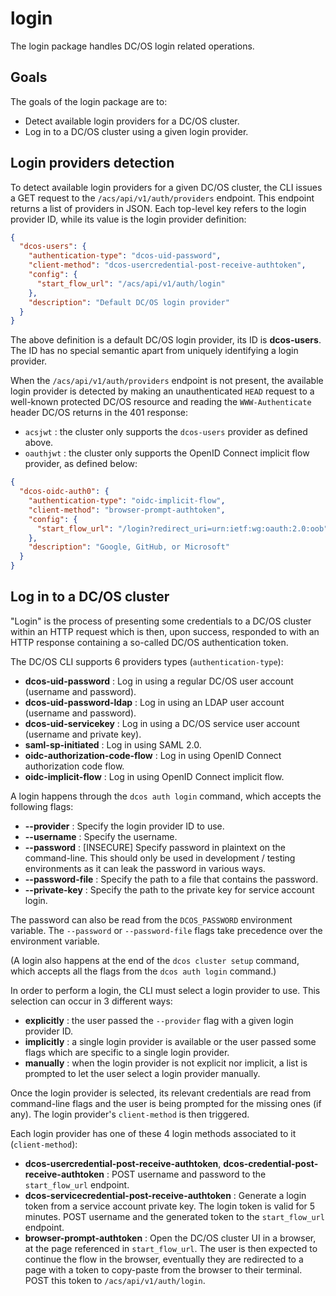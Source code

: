 # login

The login package handles DC/OS login related operations.

## Goals

The goals of the login package are to:

- Detect available login providers for a DC/OS cluster.
- Log in to a DC/OS cluster using a given login provider.

## Login providers detection

To detect available login providers for a given DC/OS cluster, the CLI issues a GET request to the
`/acs/api/v1/auth/providers` endpoint. This endpoint returns a list of providers in JSON. Each
top-level key refers to the login provider ID, while its value is the login provider definition:

``` json
{
  "dcos-users": {
    "authentication-type": "dcos-uid-password",
    "client-method": "dcos-usercredential-post-receive-authtoken",
    "config": {
      "start_flow_url": "/acs/api/v1/auth/login"
    },
    "description": "Default DC/OS login provider"
  }
}
```

The above definition is a default DC/OS login provider, its ID is **dcos-users**.
The ID has no special semantic apart from uniquely identifying a login provider.

When the `/acs/api/v1/auth/providers` endpoint is not present, the available login provider is
detected by making an unauthenticated `HEAD` request to a well-known protected DC/OS resource and
reading the `WWW-Authenticate` header DC/OS returns in the 401 response:

- `acsjwt` : the cluster only supports the `dcos-users` provider as defined above.
- `oauthjwt` : the cluster only supports the OpenID Connect implicit flow provider, as defined below:

``` json
{
  "dcos-oidc-auth0": {
    "authentication-type": "oidc-implicit-flow",
    "client-method": "browser-prompt-authtoken",
    "config": {
      "start_flow_url": "/login?redirect_uri=urn:ietf:wg:oauth:2.0:oob"
    },
    "description": "Google, GitHub, or Microsoft"
  }
}
```

## Log in to a DC/OS cluster

"Login" is the process of presenting some credentials to a DC/OS cluster within an HTTP request which is then,
upon success, responded to with an HTTP response containing a so-called DC/OS authentication token.

The DC/OS CLI supports 6 providers types (`authentication-type`):

- **dcos-uid-password** : Log in using a regular DC/OS user account (username and password).
- **dcos-uid-password-ldap** : Log in using an LDAP user account (username and password).
- **dcos-uid-servicekey** : Log in using a DC/OS service user account (username and private key).
- **saml-sp-initiated** : Log in using SAML 2.0.
- **oidc-authorization-code-flow** : Log in using OpenID Connect authorization code flow.
- **oidc-implicit-flow** : Log in using OpenID Connect implicit flow.

A login happens through the `dcos auth login` command, which accepts the following flags:

- **--provider** : Specify the login provider ID to use.
- **--username** : Specify the username.
- **--password** : [INSECURE] Specify password in plaintext on the command-line. This should
                   only be used in development / testing environments as it can leak the
                   password in various ways.
- **--password-file** : Specify the path to a file that contains the password.
- **--private-key** : Specify the path to the private key for service account login.

The password can also be read from the `DCOS_PASSWORD` environment variable. The `--password` or
`--password-file` flags take precedence over the environment variable.

(A login also happens at the end of the `dcos cluster setup` command, which accepts all the flags
from the `dcos auth login` command.)

In order to perform a login, the CLI must select a login provider to use. This selection can occur
in 3 different ways:

- **explicitly** : the user passed the `--provider` flag with a given login provider ID.
- **implicitly** : a single login provider is available or the user passed some flags
    which are specific to a single login provider.
- **manually** : when the login provider is not explicit nor implicit, a list is prompted to let
    the user select a login provider manually.

Once the login provider is selected, its relevant credentials are read from command-line flags
and the user is being prompted for the missing ones (if any). The login provider's `client-method`
is then triggered.

Each login provider has one of these 4 login methods associated to it (`client-method`):

- **dcos-usercredential-post-receive-authtoken**, **dcos-credential-post-receive-authtoken** :
    POST username and password to the `start_flow_url` endpoint.
- **dcos-servicecredential-post-receive-authtoken** : Generate a login token from a service account
    private key. The login token is valid for 5 minutes. POST username and the generated token to the
    `start_flow_url` endpoint.
- **browser-prompt-authtoken** : Open the DC/OS cluster UI in a browser, at the page referenced
    in `start_flow_url`. The user is then expected to continue the flow in the browser, eventually
    they are redirected to a page with a token to copy-paste from the browser to their terminal.
    POST this token to `/acs/api/v1/auth/login`.

